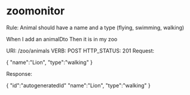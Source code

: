 # zoomonitor

Rule: Animal should have a name and a type (flying, swimming, walking)

When I add an animalDto
Then it is in my zoo

URI: /zoo/animals
VERB: POST
HTTP_STATUS: 201
Request:

{
"name":"Lion",
"type":"walking"
}

Response:

{
"id":"autogeneratedId"
"name":"Lion",
"type":"walking"
}



